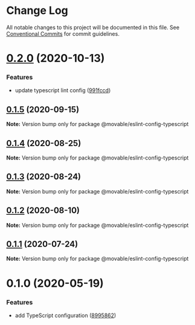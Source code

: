 # Change Log

All notable changes to this project will be documented in this file.
See [Conventional Commits](https://conventionalcommits.org) for commit guidelines.

# [0.2.0](https://github.com/movableink/lint-config/compare/@movable/eslint-config-typescript@0.1.5...@movable/eslint-config-typescript@0.2.0) (2020-10-13)

### Features

- update typescript lint config ([991fccd](https://github.com/movableink/lint-config/commit/991fccd0eb93f2f06f5d6a4bc7e27e1ecd6ebc2a))

## [0.1.5](https://github.com/movableink/lint-config/compare/@movable/eslint-config-typescript@0.1.4...@movable/eslint-config-typescript@0.1.5) (2020-09-15)

**Note:** Version bump only for package @movable/eslint-config-typescript

## [0.1.4](https://github.com/movableink/lint-config/compare/@movable/eslint-config-typescript@0.1.3...@movable/eslint-config-typescript@0.1.4) (2020-08-25)

**Note:** Version bump only for package @movable/eslint-config-typescript

## [0.1.3](https://github.com/movableink/lint-config/compare/@movable/eslint-config-typescript@0.1.2...@movable/eslint-config-typescript@0.1.3) (2020-08-24)

**Note:** Version bump only for package @movable/eslint-config-typescript

## [0.1.2](https://github.com/movableink/lint-config/compare/@movable/eslint-config-typescript@0.1.1...@movable/eslint-config-typescript@0.1.2) (2020-08-10)

**Note:** Version bump only for package @movable/eslint-config-typescript

## [0.1.1](https://github.com/movableink/lint-config/compare/@movable/eslint-config-typescript@0.1.0...@movable/eslint-config-typescript@0.1.1) (2020-07-24)

**Note:** Version bump only for package @movable/eslint-config-typescript

# 0.1.0 (2020-05-19)

### Features

- add TypeScript configuration ([8995862](https://github.com/movableink/lint-config/commit/8995862b68d99446fb9631016107799f9c0523cb))
